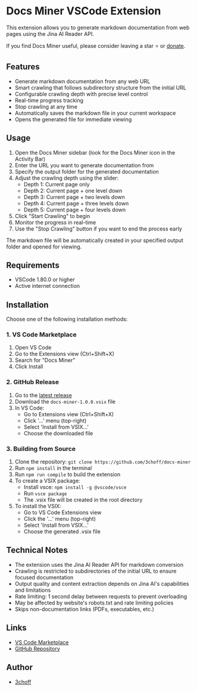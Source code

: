 # Docs Miner VSCode Extension

This extension allows you to generate markdown documentation from web pages using the Jina AI Reader API.

If you find Docs Miner useful, please consider leaving a star ⭐ or [donate](https://ko-fi.com/3choff).

## Features

- Generate markdown documentation from any web URL
- Smart crawling that follows subdirectory structure from the initial URL
- Configurable crawling depth with precise level control
- Real-time progress tracking
- Stop crawling at any time
- Automatically saves the markdown file in your current workspace
- Opens the generated file for immediate viewing

## Usage

1. Open the Docs Miner sidebar (look for the Docs Miner icon in the Activity Bar)
2. Enter the URL you want to generate documentation from
3. Specify the output folder for the generated documentation
4. Adjust the crawling depth using the slider:
   - Depth 1: Current page only
   - Depth 2: Current page + one level down
   - Depth 3: Current page + two levels down
   - Depth 4: Current page + three levels down
   - Depth 5: Current page + four levels down
5. Click "Start Crawling" to begin
6. Monitor the progress in real-time
7. Use the "Stop Crawling" button if you want to end the process early

The markdown file will be automatically created in your specified output folder and opened for viewing.

## Requirements

- VSCode 1.80.0 or higher
- Active internet connection

## Installation

Choose one of the following installation methods:

### 1. VS Code Marketplace
1. Open VS Code
2. Go to the Extensions view (Ctrl+Shift+X)
3. Search for "Docs Miner"
4. Click Install

### 2. GitHub Release
1. Go to the [latest release](https://github.com/3choff/docs-miner/releases/latest)
2. Download the `docs-miner-1.0.0.vsix` file
3. In VS Code:
   - Go to Extensions view (Ctrl+Shift+X)
   - Click '...' menu (top-right)
   - Select 'Install from VSIX...'
   - Choose the downloaded file

### 3. Building from Source
1. Clone the repository: `git clone https://github.com/3choff/docs-miner`
2. Run `npm install` in the terminal
3. Run `npm run compile` to build the extension
4. To create a VSIX package:
   - Install vsce: `npm install -g @vscode/vsce`
   - Run `vsce package`
   - The .vsix file will be created in the root directory
5. To install the VSIX:
   - Go to VS Code Extensions view
   - Click the '...' menu (top-right)
   - Select 'Install from VSIX...'
   - Choose the generated .vsix file

## Technical Notes
- The extension uses the Jina AI Reader API for markdown conversion
- Crawling is restricted to subdirectories of the initial URL to ensure focused documentation
- Output quality and content extraction depends on Jina AI's capabilities and limitations
- Rate limiting: 1 second delay between requests to prevent overloading
- May be affected by website's robots.txt and rate limiting policies
- Skips non-documentation links (PDFs, executables, etc.)

## Links
- [VS Code Marketplace](https://marketplace.visualstudio.com/items?itemName=3choff.docs-miner)
- [GitHub Repository](https://github.com/3choff/docs-miner)

## Author
- [3choff](https://github.com/3choff)

